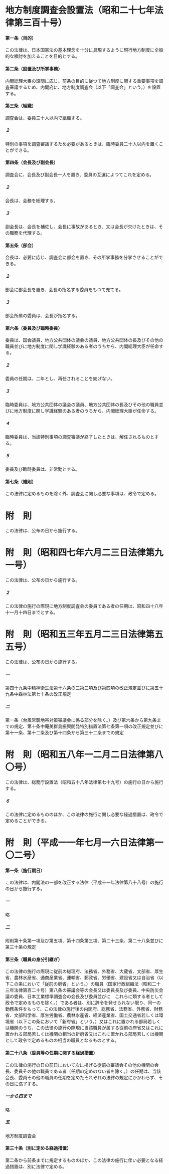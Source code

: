 # 地方制度調査会設置法（昭和二十七年法律第三百十号）
#### 第一条（目的）
この法律は、日本国憲法の基本理念を十分に具現するように現行地方制度に全般的な検討を加えることを目的とする。
#### 第二条（設置及び所掌事務）
内閣総理大臣の諮問に応じ、前条の目的に従つて地方制度に関する重要事項を調査審議するため、内閣府に、地方制度調査会（以下「調査会」という。）を設置する。
#### 第三条（組織）
調査会は、委員三十人以内で組織する。
##### ２
特別の事項を調査審議するため必要があるときは、臨時委員二十人以内を置くことができる。
#### 第四条（会長及び副会長）
調査会に、会長及び副会長一人を置き、委員の互選によつてこれを定める。
##### ２
会長は、会務を総理する。
##### ３
副会長は、会長を補佐し、会長に事故があるとき、又は会長が欠けたときは、その職務を代理する。
#### 第五条（部会）
会長は、必要に応じ、調査会に部会を置き、その所掌事務を分掌させることができる。
##### ２
部会に部会長を置き、会長の指名する委員をもつて充てる。
##### ３
部会所属の委員は、会長が指名する。
#### 第六条（委員及び臨時委員）
委員は、国会議員、地方公共団体の議会の議員、地方公共団体の長及びその他の職員並びに地方制度に関し学識経験のある者のうちから、内閣総理大臣が任命する。
##### ２
委員の任期は、二年とし、再任されることを妨げない。
##### ３
臨時委員は、地方公共団体の議会の議員、地方公共団体の長及びその他の職員並びに地方制度に関し学識経験のある者のうちから、内閣総理大臣が任命する。
##### ４
臨時委員は、当該特別事項の調査審議が終了したときは、解任されるものとする。
##### ５
委員及び臨時委員は、非常勤とする。
#### 第七条（雑則）
この法律に定めるものを除く外、調査会に関し必要な事項は、政令で定める。
# 附　則
この法律は、公布の日から施行する。
# 附　則（昭和四七年六月二三日法律第九一号）
この法律は、公布の日から施行する。
##### ２
この法律の施行の際現に地方制度調査会の委員である者の任期は、昭和四十八年十一月十四日までとする。
# 附　則（昭和五三年五月二三日法律第五五号）
この法律は、公布の日から施行する。
##### 一
第四十九条中精神衛生法第十六条の三第三項及び第四項の改正規定並びに第五十九条中森林法第七十条の改正規定
##### 二
第一条（台風常襲地帯対策審議会に係る部分を除く。）及び第六条から第九条までの規定、第十条中庵美群島振興開発特別措置法第七条第一項の改正規定並びに第十一条、第十二条及び第十四条から第三十二条までの規定
# 附　則（昭和五八年一二月二日法律第八〇号）
この法律は、総務庁設置法（昭和五十八年法律第七十九号）の施行の日から施行する。
##### ６
この法律に定めるもののほか、この法律の施行に関し必要な経過措置は、政令で定めることができる。
# 附　則（平成一一年七月一六日法律第一〇二号）
#### 第一条（施行期日）
この法律は、内閣法の一部を改正する法律（平成十一年法律第八十八号）の施行の日から施行する。
##### 一
略
##### 二
附則第十条第一項及び第五項、第十四条第三項、第二十三条、第二十八条並びに第三十条の規定
#### 第三条（職員の身分引継ぎ）
この法律の施行の際現に従前の総理府、法務省、外務省、大蔵省、文部省、厚生 省、農林水産省、通商産業省、運輸省、郵政省、労働省、建設省又は自治省（以下この条において「従前の府省」という。）の職員（国家行政組織法（昭和二十 三年法律第百二十号）第八条の審議会等の会長又は委員長及び委員、中央防災会議の委員、日本工業標準調査会の会長及び委員並びに　これらに類する者として 政令で定めるものを除く。）である者は、別に辞令を発せられない限り、同一の勤務条件をもって、この法律の施行後の内閣府、総務省、法務省、外務省、財務 省、文部科学省、厚生労働省、農林水産省、経済産業省、国土交通省若しくは環境省（以下この条において「新府省」という。）又はこれに置かれる部局若しく は機関のうち、この法律の施行の際現に当該職員が属する従前の府省又はこれに置かれる部局若しくは機関の相当の新府省又はこれに置かれる部局若しくは機関 として政令で定めるものの相当の職員となるものとする。
#### 第二十八条（委員等の任期に関する経過措置）
この法律の施行の日の前日において次に掲げる従前の審議会その他の機関の会長、委員その他の職員である者（任期の定めのない者を除く。）の任期は、当該会長、委員その他の職員の任期を定めたそれぞれの法律の規定にかかわらず、その日に満了する。
##### 一から四まで
略
##### 五
地方制度調査会
#### 第三十条（別に定める経過措置）
第二条から前条までに規定するもののほか、この法律の施行に伴い必要となる経過措置は、別に法律で定める。
